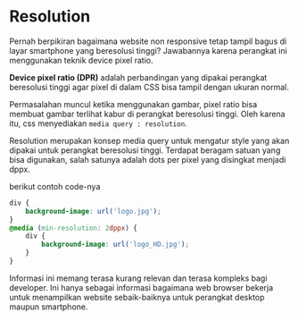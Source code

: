 # Resolution

Pernah berpikiran bagaimana website non responsive tetap tampil bagus di layar smartphone yang beresolusi tinggi? Jawabannya karena perangkat ini menggunakan teknik device pixel ratio.

**Device pixel ratio (DPR)** adalah perbandingan yang dipakai perangkat beresolusi tinggi agar pixel di dalam CSS bisa tampil dengan ukuran normal.

Permasalahan muncul ketika menggunakan gambar, pixel ratio
bisa membuat gambar terlihat kabur di perangkat beresolusi tinggi. Oleh karena itu, css menyediakan `media query : resolution`.

Resolution merupakan konsep media query untuk mengatur style yang akan dipakai untuk perangkat beresolusi tinggi. Terdapat beragam satuan yang bisa digunakan, salah satunya adalah dots per pixel yang disingkat menjadi dppx.

berikut contoh code-nya

```css
div {
    background-image: url('logo.jpg');
}
@media (min-resolution: 2dppx) {
    div {
        background-image: url('logo_HD.jpg');
    }
}
```

Informasi ini memang terasa kurang relevan dan terasa kompleks bagi developer. Ini hanya sebagai informasi bagaimana web browser bekerja untuk menampilkan website sebaik-baiknya untuk perangkat desktop maupun smartphone.